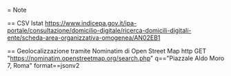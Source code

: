 = Note 

== CSV Istat
https://www.indicepa.gov.it/ipa-portale/consultazione/domicilio-digitale/ricerca-domicili-digitali-ente/scheda-area-organizzativa-omogenea/AN02EB1

== Geolocalizzazione tramite Nominatim di Open Street Map
http GET "https://nominatim.openstreetmap.org/search.php" q=="Piazzale Aldo Moro 7, Roma" format==jsonv2